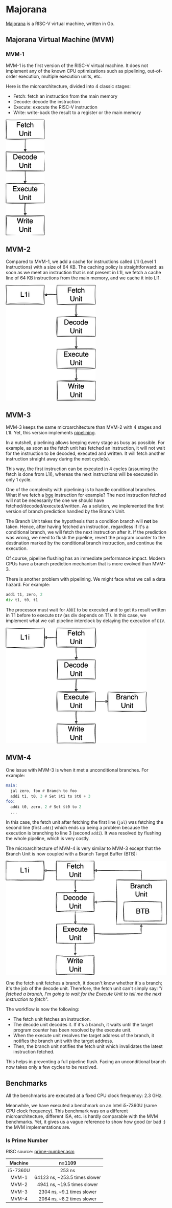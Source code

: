 # Majorana

[Majorana](https://en.wikipedia.org/wiki/Ettore_Majorana) is a RISC-V virtual machine, written in Go.

## Majorana Virtual Machine (MVM)

### MVM-1

MVM-1 is the first version of the RISC-V virtual machine.
It does not implement any of the known CPU optimizations such as pipelining, out-of-order execution, multiple execution units, etc.

Here is the microarchitecture, divided into 4 classic stages:
* Fetch: fetch an instruction from the main memory
* Decode: decode the instruction
* Execute: execute the RISC-V instruction
* Write: write-back the result to a register or the main memory

![](res/mvm-1.png)

## MVM-2

Compared to MVM-1, we add a cache for instructions called L1I (Level 1 Instructions) with a size of 64 KB. The caching policy is straightforward: as soon as we meet an instruction that is not present in L1I, we fetch a cache line of 64 KB instructions from the main memory, and we cache it into LI1.

![](res/mvm-2.png)

## MVM-3

MVM-3 keeps the same microarchitecture than MVM-2 with 4 stages and L1I. Yet, this version implements [pipelining](https://en.wikipedia.org/wiki/Instruction_pipelining).

In a nutshell, pipelining allows keeping every stage as busy as possible. For example, as soon as the fetch unit has fetched an instruction, it will not wait for the instruction to be decoded, executed and written. It will fetch another instruction straight away during the next cycle(s).

This way, the first instruction can be executed in 4 cycles (assuming the fetch is done from L1I), whereas the next instructions will be executed in only 1 cycle.

One of the complexity with pipelining is to handle conditional branches. What if we fetch a [bge](https://msyksphinz-self.github.io/riscv-isadoc/html/rvi.html#bge) instruction for example? The next instruction fetched will not be necessarily the one we should have fetched/decoded/executed/written. As a solution, we implemented the first version of branch prediction handled by the Branch Unit.

The Branch Unit takes the hypothesis that a condition branch will **not** be taken. Hence, after having fetched an instruction, regardless if it's a conditional branch, we will fetch the next instruction after it. If the prediction was wrong, we need to flush the pipeline, revert the program counter to the destination marked by the conditional branch instruction, and continue the execution.

Of course, pipeline flushing has an immediate performance impact. Modern CPUs have a branch prediction mechanism that is more evolved than MVM-3.

There is another problem with pipelining. We might face what we call a data hazard. For example:

```asm
addi t1, zero, 2
div t1, t0, t1
``` 

The processor must wait for `ADDI` to be executed and to get its result written in T1 before to execute `DIV` (as div depends on T1).
In this case, we implement what we call pipeline interclock by delaying the execution of `DIV`.

![](res/mvm-3.png)

## MVM-4

One issue with MVM-3 is when it met a unconditional branches. For example:

```asm
main:
  jal zero, foo # Branch to foo
  addi t1, t0, 3 # Set $t1 to $t0 + 3
foo:
  addi t0, zero, 2 # Set $t0 to 2
  ...
```

In this case, the fetch unit after fetching the first line (`jal`) was fetching the second line (first `addi`) which ends up being a problem because the execution is branching to line 3 (second `addi`). It was resolved by flushing the whole pipeline, which is very costly.

The microarchitecture of MVM-4 is very similar to MVM-3 except that the Branch Unit is now coupled with a Branch Target Buffer (BTB):

![](res/mvm-4.png)

One the fetch unit fetches a branch, it doesn't know whether it's a branch; it's the job of the decode unit. Therefore, the fetch unit can't simply say: "_I fetched a branch, I'm going to wait for the Execute Unit to tell me the next instruction to fetch_".

The workflow is now the following:
- The fetch unit fetches an instruction.
- The decode unit decodes it. If it's a branch, it waits until the target program counter has been resolved by the execute unit.
- When the execute unit resolves the target address of the branch, it notifies the branch unit with the target address.
- Then, the branch unit notifies the fetch unit which invalidates the latest instruction fetched.

This helps in preventing a full pipeline flush. Facing an unconditional branch now takes only a few cycles to be resolved.

## Benchmarks

All the benchmarks are executed at a fixed CPU clock frequency: 2.3 GHz.

Meanwhile, we have executed a benchmark on an Intel i5-7360U (same CPU clock frequency). This benchmark was on a different microarchitecture, different ISA, etc. is hardly comparable with the MVM benchmarks. Yet, it gives us a vague reference to show how good (or bad :) the MVM implementations are.

### Is Prime Number

RISC source: [prime-number.asm](res/risc/prime-number.asm)

|Machine|            n=1109             |
|:--------:|:-----------------------------:|
|i5-7360U|            253 ns             |
|MVM-1| 64123 ns, ~253.5 times slower |
|MVM-2|  4941 ns, ~19.5 times slower  |
|MVM-3|  2304 ns, ~9.1 times slower   |
|MVM-4|  2064 ns, ~8.2 times slower   |
